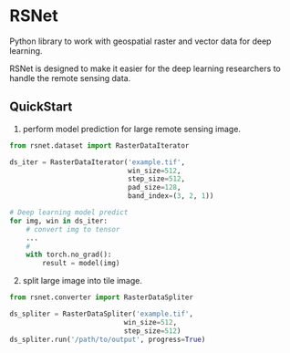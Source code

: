 # RSNet

Python library to work with geospatial raster and vector data for
deep learning.

RSNet is designed to make it easier for the deep learning
researchers to handle the remote sensing data.



## QuickStart

1. perform model prediction for large remote sensing image.

```python
from rsnet.dataset import RasterDataIterator

ds_iter = RasterDataIterator('example.tif',
                             win_size=512,
                             step_size=512,
                             pad_size=128,
                             band_index=(3, 2, 1))

# Deep learning model predict
for img, win in ds_iter:
    # convert img to tensor
    ...
    #
    with torch.no_grad():
        result = model(img)
```

2. split large image into tile image.

```python
from rsnet.converter import RasterDataSpliter

ds_spliter = RasterDataSpliter('example.tif',
                            win_size=512,
                            step_size=512)
ds_spliter.run('/path/to/output', progress=True)
```

